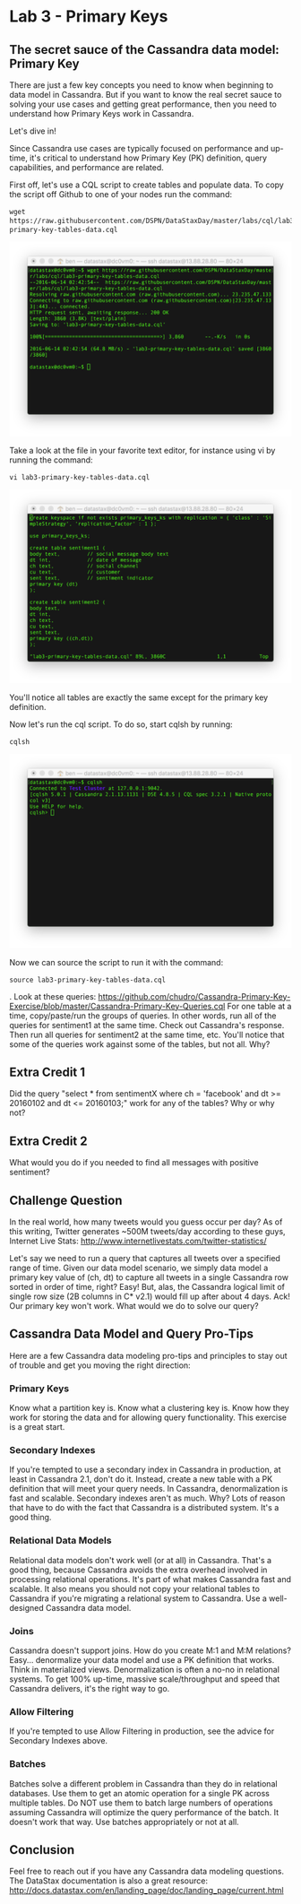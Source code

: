 # Lab 3 - Primary Keys

## The secret sauce of the Cassandra data model: Primary Key

There are just a few key concepts you need to know when beginning to data model in Cassandra. But if you want to know the real secret sauce to solving your use cases and getting great performance, then you need to understand how Primary Keys work in Cassandra.

Let's dive in! 

Since Cassandra use cases are typically focused on performance and up-time, it's critical to understand how Primary Key (PK) definition, query capabilities, and performance are related.

First off, let's use a CQL script to create tables and populate data.  To copy the script off Github to one of your nodes run the command:

```
wget https://raw.githubusercontent.com/DSPN/DataStaxDay/master/labs/cql/lab3-primary-key-tables-data.cql
```

![](./img/lab3-1wget.png)

Take a look at the file in your favorite text editor, for instance using vi by running the command:

```
vi lab3-primary-key-tables-data.cql
```

![](./img/lab3-2vi.png)

You'll notice all tables are exactly the same except for the primary key definition.

Now let's run the cql script.  To do so, start cqlsh by running:

```
cqlsh
```

![](./img/lab3-3cqlsh.png)

Now we can source the script to run it with the command:

```
source lab3-primary-key-tables-data.cql
```






. Look at these queries:
https://github.com/chudro/Cassandra-Primary-Key-Exercise/blob/master/Cassandra-Primary-Key-Queries.cql
For one table at a time, copy/paste/run the groups of queries. In other words, run all of the queries for sentiment1 at the same time. Check out Cassandra's response. Then run all queries for sentiment2 at the same time, etc. You'll notice that some of the queries work against some of the tables, but not all. Why?


## Extra Credit 1

Did the query "select * from sentimentX where ch = 'facebook' and dt >= 20160102 and dt <= 20160103;" work for any of the tables? Why or why not?

## Extra Credit 2

What would you do if you needed to find all messages with positive sentiment?

## Challenge Question

In the real world, how many tweets would you guess occur per day? As of this writing, Twitter generates ~500M tweets/day according to these guys, Internet Live Stats: http://www.internetlivestats.com/twitter-statistics/

Let's say we need to run a query that captures all tweets over a specified range of time. Given our data model scenario, we simply data model a primary key value of (ch, dt) to capture all tweets in a single Cassandra row sorted in order of time, right? Easy! But, alas, the Cassandra logical limit of single row size (2B columns in C* v2.1) would fill up after about 4 days. Ack! Our primary key won't work. What would we do to solve our query?

## Cassandra Data Model and Query Pro-Tips

Here are a few Cassandra data modeling pro-tips and principles to stay out of trouble and get you moving the right direction:

### Primary Keys

Know what a partition key is. Know what a clustering key is. Know how they work for storing the data and for allowing query functionality. This exercise is a great start.

### Secondary Indexes

If you're tempted to use a secondary index in Cassandra in production, at least in Cassandra 2.1, don't do it. Instead, create a new table with a PK definition that will meet your query needs. In Cassandra, denormalization is fast and scalable. Secondary indexes aren't as much. Why? Lots of reason that have to do with the fact that Cassandra is a distributed system. It's a good thing.

### Relational Data Models

Relational data models don't work well (or at all) in Cassandra. That's a good thing, because Cassandra avoids the extra overhead involved in processing relational operations. It's part of what makes Cassandra fast and scalable. It also means you should not copy your relational tables to Cassandra if you're migrating a relational system to Cassandra. Use a well-designed Cassandra data model.

### Joins

Cassandra doesn't support joins. How do you create M:1 and M:M relations? Easy... denormalize your data model and use a PK definition that works. Think in materialized views. Denormalization is often a no-no in relational systems. To get 100% up-time, massive scale/throughput and speed that Cassandra delivers, it's the right way to go.

### Allow Filtering

If you're tempted to use Allow Filtering in production, see the advice for Secondary Indexes above.

### Batches 

Batches solve a different problem in Cassandra than they do in relational databases. Use them to get an atomic operation for a single PK across multiple tables. Do NOT use them to batch large numbers of operations assuming Cassandra will optimize the query performance of the batch. It doesn't work that way. Use batches appropriately or not at all.

## Conclusion

Feel free to reach out if you have any Cassandra data modeling questions. The DataStax documentation is also a great resource: http://docs.datastax.com/en/landing_page/doc/landing_page/current.html

